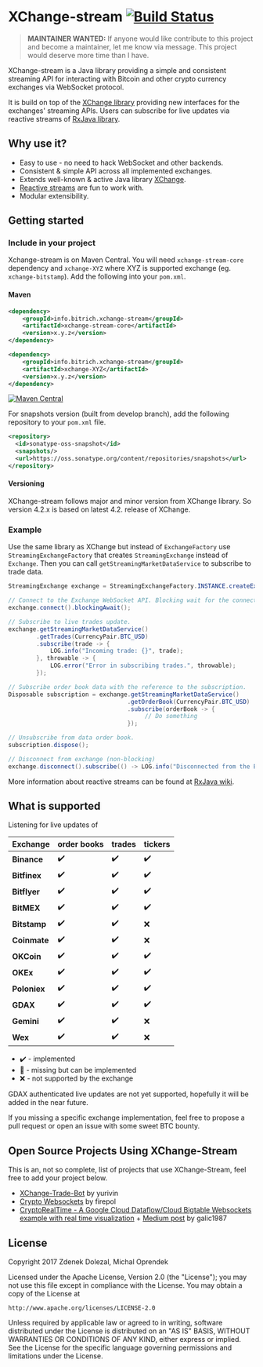 # XChange-stream [![Build Status](https://travis-ci.org/bitrich-info/xchange-stream.svg?branch=master)](https://travis-ci.org/bitrich-info/xchange-stream)
> **MAINTAINER WANTED:** If anyone would like contribute to this project and become a maintainer, let me know via message. This project would deserve more time than I have.

XChange-stream is a Java library providing a simple and consistent streaming API for interacting with Bitcoin and other crypto currency exchanges via WebSocket protocol.

It is build on top of the [XChange library](https://github.com/timmolter/XChange) providing new interfaces for the exchanges' streaming APIs. Users can subscribe for live updates via reactive streams of [RxJava library](https://github.com/ReactiveX/RxJava).

## Why use it?

- Easy to use - no need to hack WebSocket and other backends.
- Consistent & simple API across all implemented exchanges.
- Extends well-known & active Java library [XChange](http://knowm.org/open-source/xchange/).
- [Reactive streams](http://reactivex.io/) are fun to work with. 
- Modular extensibility.

## Getting started

### Include in your project

Xchange-stream is on Maven Central. You will need `xchange-stream-core` dependency and `xchange-XYZ` where XYZ is supported exchange (eg. `xchange-bitstamp`). Add the following into your `pom.xml`.


#### Maven

```xml
<dependency>
    <groupId>info.bitrich.xchange-stream</groupId>
    <artifactId>xchange-stream-core</artifactId>
    <version>x.y.z</version>
</dependency>

<dependency>
    <groupId>info.bitrich.xchange-stream</groupId>
    <artifactId>xchange-XYZ</artifactId>
    <version>x.y.z</version>
</dependency>
```

[![Maven Central](https://maven-badges.herokuapp.com/maven-central/info.bitrich.xchange-stream/xchange-stream-core/badge.svg?style=flat)](https://search.maven.org/#search%7Cga%7C1%7Ca%3A%22xchange-stream-core%22)

For snapshots version (built from develop branch), add the following repository to your `pom.xml` file.

```xml
<repository>
  <id>sonatype-oss-snapshot</id>
  <snapshots/>
  <url>https://oss.sonatype.org/content/repositories/snapshots</url>
</repository>
```

#### Versioning 

XChange-stream follows major and minor version from XChange library. So version 4.2.x is based on latest 4.2. release of XChange.


### Example

Use the same library as XChange but instead of `ExchangeFactory` use `StreamingExchangeFactory` that creates `StreamingExchange` instead of `Exchange`. Then you can call `getStreamingMarketDataService` to subscribe to trade data.

```java
StreamingExchange exchange = StreamingExchangeFactory.INSTANCE.createExchange(BitstampStreamingExchange.class.getName());

// Connect to the Exchange WebSocket API. Blocking wait for the connection.
exchange.connect().blockingAwait();

// Subscribe to live trades update.
exchange.getStreamingMarketDataService()
        .getTrades(CurrencyPair.BTC_USD)
        .subscribe(trade -> {
            LOG.info("Incoming trade: {}", trade);
        }, throwable -> {
            LOG.error("Error in subscribing trades.", throwable);
        });

// Subscribe order book data with the reference to the subscription.
Disposable subscription = exchange.getStreamingMarketDataService()
                                  .getOrderBook(CurrencyPair.BTC_USD)
                                  .subscribe(orderBook -> {
                                       // Do something
                                  });

// Unsubscribe from data order book.
subscription.dispose();

// Disconnect from exchange (non-blocking)
exchange.disconnect().subscribe(() -> LOG.info("Disconnected from the Exchange"));
```
More information about reactive streams can be found at [RxJava wiki](https://github.com/ReactiveX/RxJava/wiki). 

## What is supported

Listening for live updates of

Exchange | order books | trades | tickers
-------- | ----------- | ------ | -------
**Binance** | :heavy_check_mark: | :heavy_check_mark: | :heavy_check_mark:
**Bitfinex** | :heavy_check_mark: | :heavy_check_mark: | :heavy_check_mark:
**Bitflyer** | :heavy_check_mark: | :heavy_check_mark: | :heavy_check_mark:
**BitMEX** | :heavy_check_mark: | :heavy_check_mark: | :heavy_check_mark:
**Bitstamp** | :heavy_check_mark: | :heavy_check_mark: | :x:
**Coinmate** | :heavy_check_mark: | :heavy_check_mark: | :x:
**OKCoin** | :heavy_check_mark: | :heavy_check_mark: | :heavy_check_mark:
**OKEx** | :heavy_check_mark: | :heavy_check_mark: | :heavy_check_mark:
**Poloniex** | :heavy_check_mark: | :heavy_check_mark: | :heavy_check_mark:
**GDAX** | :heavy_check_mark: | :heavy_check_mark: | :heavy_check_mark:
**Gemini** | :heavy_check_mark: | :heavy_check_mark: | :x:
**Wex** | :heavy_check_mark: | :heavy_check_mark: | :x:

- :heavy_check_mark: - implemented
- :construction: - missing but can be implemented
- :x: - not supported by the exchange

GDAX authenticated live updates are not yet supported, hopefully it will be added in the near future. 

If you missing a specific exchange implementation, feel free to propose a pull request or open an issue with some sweet BTC bounty. 
 
## Open Source Projects Using XChange-Stream

This is an, not so complete, list of projects that use XChange-Stream, feel free to add your project below.
- [XChange-Trade-Bot](https://github.com/yurivin/xchange-trade-bot) by yurivin
- [Crypto Websockets](https://github.com/firepol/crypto-websockets) by firepol
- [CryptoRealTime - A Google Cloud Dataflow/Cloud Bigtable Websockets example with real time visualization](https://github.com/GoogleCloudPlatform/professional-services/tree/master/examples/cryptorealtime) + [Medium post](https://medium.com/@igalic/bigtable-beam-dataflow-cryptocurrencies-gcp-terraform-java-maven-4e7873811e86) by galic1987

## License
Copyright 2017 Zdenek Dolezal, Michal Oprendek

Licensed under the Apache License, Version 2.0 (the "License");
you may not use this file except in compliance with the License.
You may obtain a copy of the License at

    http://www.apache.org/licenses/LICENSE-2.0

Unless required by applicable law or agreed to in writing, software
distributed under the License is distributed on an "AS IS" BASIS,
WITHOUT WARRANTIES OR CONDITIONS OF ANY KIND, either express or implied.
See the License for the specific language governing permissions and
limitations under the License.

